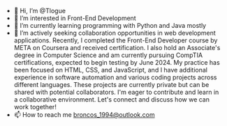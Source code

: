 - 👋 Hi, I’m @Tlogue
- 👀 I’m interested in Front-End Development
- 🌱 I’m currently learning programming with Python and Java mostly
- 💞️ I’m actively seeking collaboration opportunities in web development applications. Recently, I completed the Front-End Developer course by META on Coursera and received certification. I also hold an Associate's degree in Computer Science and am currently pursuing CompTIA certifications, expected to begin testing by June 2024. My practice has been focused on HTML, CSS, and JavaScript, and I have additional experience in software automation and various coding projects across different languages. These projects are currently private but can be shared with potential collaborators. I'm eager to contribute and learn in a collaborative environment. Let's connect and discuss how we can work together!
- 📫 How to reach me broncos_1994@outlook.com

<!---
Tlogue/Tlogue is a ✨ special ✨ repository because its `README.md` (this file) appears on your GitHub profile.
You can click the Preview link to take a look at your changes.
--->
